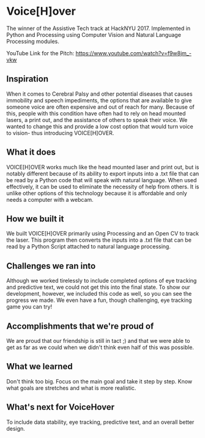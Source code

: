 # Voice[H]over
The winner of the Assistive Tech track at HackNYU 2017. Implemented in Python and Processing using Computer Vision and Natural Language Processing modules. 

YouTube Link for the Pitch: https://www.youtube.com/watch?v=f9w8jm_-vkw 


## Inspiration
When it comes to Cerebral Palsy and other potential diseases that causes immobility and speech impediments, the options that are available to give someone voice are often expensive and out of reach for many. Because of this, people with this condition have often had to rely on head mounted lasers, a print out, and the assistance of others to speak their voice. We wanted to change this and provide a low cost option that would turn voice to vision- thus introducing VOICE[H]OVER.

## What it does 

VOICE[H]OVER works much like the head mounted laser and print out, but is notably different because of its ability to export inputs into a .txt file that can be read by a Python code that will speak with natural language. When used effectively, it can be used to eliminate the necessity of help from others. It is unlike other options of this technology because it is affordable and only needs a computer with a webcam. 

## How we built it
We built VOICE[H]OVER primarily using Processing and an Open CV to track the laser. This program then converts the inputs into a .txt file that can be read by a Python Script attached to natural language processing.

## Challenges we ran into
Although we worked tirelessly to include completed options of eye tracking and predictive text, we could not get this into the final state. To show our development, however, we included this code as well, so you can see the progress we made. We even have a fun, though challenging, eye tracking game you can try! 

## Accomplishments that we're proud of

We are proud that our friendship is still in tact ;) and that we were able to get as far as we could when we didn't think even half of this was possible.

## What we learned

Don't think too big. Focus on the main goal and take it step by step. Know what goals are stretches and what is more realistic. 

## What's next for VoiceHover

To include data stability, eye tracking, predictive text, and an overall better design. 
